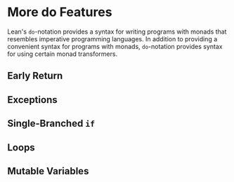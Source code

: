 # More do Features

Lean's `do`-notation provides a syntax for writing programs with monads that resembles imperative programming languages.
In addition to providing a convenient syntax for programs with monads, `do`-notation provides syntax for using certain monad transformers.

## Early Return

## Exceptions

## Single-Branched `if`

## Loops

## Mutable Variables
